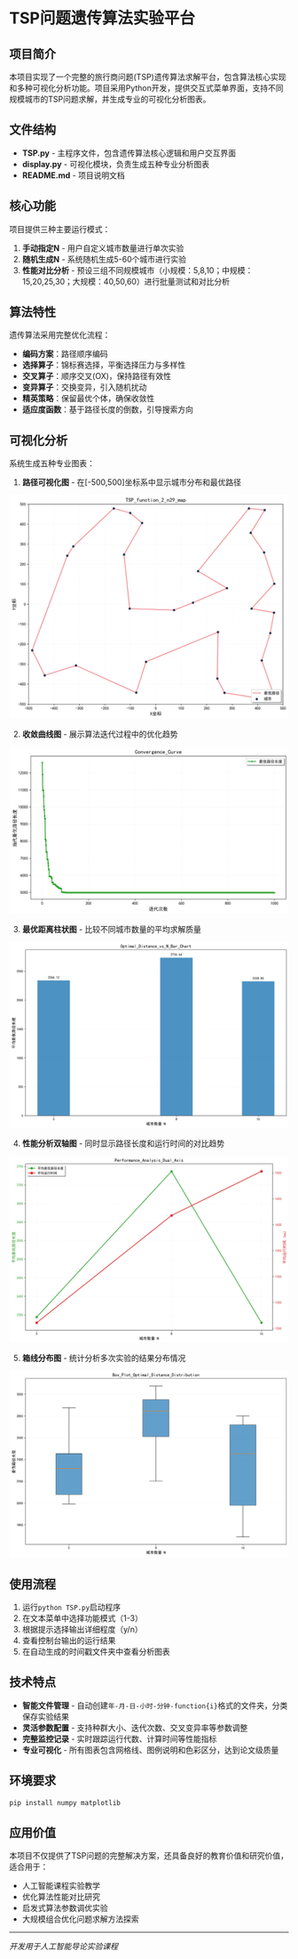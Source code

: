 # TSP问题遗传算法实验平台

## 项目简介
本项目实现了一个完整的旅行商问题(TSP)遗传算法求解平台，包含算法核心实现和多种可视化分析功能。项目采用Python开发，提供交互式菜单界面，支持不同规模城市的TSP问题求解，并生成专业的可视化分析图表。

## 文件结构
- **TSP.py** - 主程序文件，包含遗传算法核心逻辑和用户交互界面
- **display.py** - 可视化模块，负责生成五种专业分析图表
- **README.md** - 项目说明文档

## 核心功能
项目提供三种主要运行模式：
1. **手动指定N** - 用户自定义城市数量进行单次实验
2. **随机生成N** - 系统随机生成5-60个城市进行实验  
3. **性能对比分析** - 预设三组不同规模城市（小规模：5,8,10；中规模：15,20,25,30；大规模：40,50,60）进行批量测试和对比分析

## 算法特性
遗传算法采用完整优化流程：
- **编码方案**：路径顺序编码
- **选择算子**：锦标赛选择，平衡选择压力与多样性
- **交叉算子**：顺序交叉(OX)，保持路径有效性
- **变异算子**：交换变异，引入随机扰动
- **精英策略**：保留最优个体，确保收敛性
- **适应度函数**：基于路径长度的倒数，引导搜索方向

## 可视化分析
系统生成五种专业图表：

1. **路径可视化图** - 在[-500,500]坐标系中显示城市分布和最优路径

![路径可视化图](https://github.com/bhadaljf/TSP-Genetic-Algorithm/raw/69a34ea955885e5994267418c8780b7f942ddaa9/images/function2-image/TSP_function_2_n29_map.png)

2. **收敛曲线图** - 展示算法迭代过程中的优化趋势

![收敛曲线图](https://github.com/bhadaljf/TSP-Genetic-Algorithm/raw/69a34ea955885e5994267418c8780b7f942ddaa9/images/function2-image/Convergence_Curve.png)

3. **最优距离柱状图** - 比较不同城市数量的平均求解质量

![最优距离柱状图](https://github.com/bhadaljf/TSP-Genetic-Algorithm/raw/69a34ea955885e5994267418c8780b7f942ddaa9/images/function3-image/Optimal_Distance_vs_N_Bar_Chart.png)

4. **性能分析双轴图** - 同时显示路径长度和运行时间的对比趋势

![性能分析双轴图](https://github.com/bhadaljf/TSP-Genetic-Algorithm/raw/69a34ea955885e5994267418c8780b7f942ddaa9/images/function3-image/Performance_Analysis_Dual_Axis.png)

5. **箱线分布图** - 统计分析多次实验的结果分布情况

![箱线分布图](https://github.com/bhadaljf/TSP-Genetic-Algorithm/raw/69a34ea955885e5994267418c8780b7f942ddaa9/images/function3-image/Box_Plot_Optimal_Distance_Distribution.png)

## 使用流程
1. 运行`python TSP.py`启动程序
2. 在文本菜单中选择功能模式（1-3）
3. 根据提示选择输出详细程度（y/n）
4. 查看控制台输出的运行结果
5. 在自动生成的时间戳文件夹中查看分析图表

## 技术特点
- **智能文件管理** - 自动创建`年-月-日-小时-分钟-function{i}`格式的文件夹，分类保存实验结果
- **灵活参数配置** - 支持种群大小、迭代次数、交叉变异率等参数调整
- **完整监控记录** - 实时跟踪运行代数、计算时间等性能指标
- **专业可视化** - 所有图表包含网格线、图例说明和色彩区分，达到论文级质量

## 环境要求
```bash
pip install numpy matplotlib
```

## 应用价值
本项目不仅提供了TSP问题的完整解决方案，还具备良好的教育价值和研究价值，适合用于：
- 人工智能课程实验教学
- 优化算法性能对比研究  
- 启发式算法参数调优实验
- 大规模组合优化问题求解方法探索

---
*开发用于人工智能导论实验课程*
